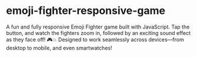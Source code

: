 # emoji-fighter-responsive-game
A fun and fully responsive Emoji Fighter game built with JavaScript. Tap the button, and watch the fighters zoom in, followed by an exciting sound effect as they face off! 🎮💥 Designed to work seamlessly across devices—from desktop to mobile, and even smartwatches!
